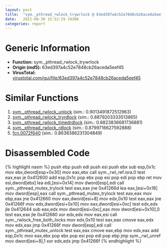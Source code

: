 ```yaml
---
layout: post
title:  "sym._pthread_rwlock_trywrlock @ 63ed397a4c52e7848cb26aceda5eef45"
date:   2021-08-30 15:52:19 +0300
categories: report
---
```


# Generic Information
- **Function:** sym.\_pthread\_rwlock\_trywrlock
- **Origin (md5):** 63ed397a4c52e7848cb26aceda5eef45
- **VirusTotal:** [virustotal.com/gui/file/63ed397a4c52e7848cb26aceda5eef45][virustotal_ref]



# Similar Functions

1. [sym.\_pthread\_rwlock\_unlock][similar_1_ref] (sim.: 0.9013491872512963)
2. [sym.\_pthread\_rwlock\_tryrdlock][similar_2_ref] (sim.: 0.8879203333513865)
3. [sym.\_pthread\_rwlock\_timedrdlock][similar_3_ref] (sim.: 0.8823836681736881)
4. [sym.\_pthread\_rwlock\_rdlock][similar_4_ref] (sim.: 0.8799716627592888)
5. [fcn.0072f640][similar_5_ref] (sim.: 0.8638386231304849)


# Disassembled Code

{% highlight nasm %}
push ebp
push edi
push esi
push ebx
sub esp,0x1c
mov ebx,dword[esp+0x30]
mov eax,ebx
call sym._rwl_ref.isra.0
test eax,eax
je 0x412600
add esp,0x1c
pop ebx
pop esi
pop edi
pop ebp
ret 
mov esi,dword[ebx]
lea edi,[esi+0x14]
mov dword[esp],edi
call sym._pthread_mutex_trylock
test eax,eax
jne 0x41266d
lea eax,[esi+0x18]
mov dword[esp],eax
call sym._pthread_mutex_trylock
test eax,eax
mov ebp,eax
jne 0x412660
mov eax,dword[esi+8]
mov edx,0x10
test eax,eax
jne 0x41266f
mov edx,dword[esi+0x10]
mov eax,dword[esi+0xc]
test edx,edx
jle 0x412644
sub eax,edx
mov dword[esi+0xc],eax
mov dword[esi+0x10],0
test eax,eax
jle 0x412680
xor edx,edx
mov eax,esi
call sym._rwlock_free_both_locks
mov edx,0x10
test eax,eax
cmove eax,edx
mov edx,eax
jmp 0x41266f
mov dword[esp],edi
call sym._pthread_mutex_unlock
test eax,eax
cmove eax,ebp
mov edx,eax
add esp,0x1c
mov eax,ebx
pop ebx
pop esi
pop edi
pop ebp
jmp sym._rwl_unref
mov dword[esi+8],1
xor edx,edx
jmp 0x41266f
{% endhighlight %}


[similar_1_ref]: /report/sym._pthread_rwlock_unlock@63ed397a4c52e7848cb26aceda5eef45
[similar_2_ref]: /report/sym._pthread_rwlock_tryrdlock@63ed397a4c52e7848cb26aceda5eef45
[similar_3_ref]: /report/sym._pthread_rwlock_timedrdlock@63ed397a4c52e7848cb26aceda5eef45
[similar_4_ref]: /report/sym._pthread_rwlock_rdlock@63ed397a4c52e7848cb26aceda5eef45
[similar_5_ref]: /report/fcn.0072f640@c92f0480e2fbc88393d2c65c08a235e0
[virustotal_ref]: https://www.virustotal.com/gui/file/63ed397a4c52e7848cb26aceda5eef45